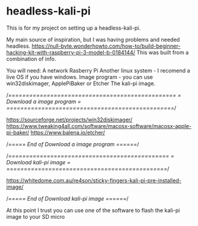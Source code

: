 # headless-kali-pi
This is for my project on setting up a headless-kali-pi.

My main source of inspiration, but I was having problems and needed headless. 
https://null-byte.wonderhowto.com/how-to/build-beginner-hacking-kit-with-raspberry-pi-3-model-b-0184144/
This was built from a combination of info.

You will need:
A network
Rasberry Pi
Another linux system - I recomend a live OS if you have windows.
Image program - you can use win32diskimager, ApplePiBaker or Etcher 
The kali-pi image.

/*================================================
=            Download a image program            =
================================================*/

https://sourceforge.net/projects/win32diskimager/
https://www.tweaking4all.com/software/macosx-software/macosx-apple-pi-baker/
https://www.balena.io/etcher/

/*=====  End of Download a image program  ======*/

/*==============================================
=            Download kali-pi image            =
==============================================*/

https://whitedome.com.au/re4son/sticky-fingers-kali-pi-pre-installed-image/

/*=====  End of Download kali-pi image  ======*/

At this point I trust you can use one of the software to flash the kali-pi image to your SD micro
